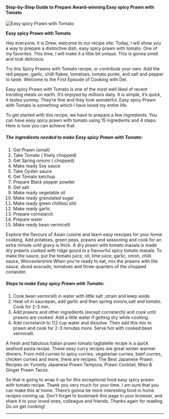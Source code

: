             

#### Step-by-Step Guide to Prepare Award-winning Easy spicy Prawn with Tomato

![Easy  spicy Prawn with Tomato](https://img-global.cpcdn.com/recipes/5391069337354240/751x532cq70/easy-spicy-prawn-with-tomato-recipe-main-photo.jpg)

**Easy spicy Prawn with Tomato**

Hey everyone, it is Drew, welcome to our recipe site. Today, I will show you a way to prepare a distinctive dish, easy spicy prawn with tomato. One of my favorites. This time, I will make it a little bit unique. This is gonna smell and look delicious.

Try this Spicy Prawns with Tomato recipe, or contribute your own. Add the red pepper, garlic, chilli flakes, tomatoes, tomato purée, and salt and pepper to taste. Welcome to the First Episode of Cooking with Del.

Easy spicy Prawn with Tomato is one of the most well liked of recent trending meals on earth. It’s enjoyed by millions daily. It is simple, it’s quick, it tastes yummy. They’re fine and they look wonderful. Easy spicy Prawn with Tomato is something which I have loved my entire life.

To get started with this recipe, we have to prepare a few ingredients. You can have easy spicy prawn with tomato using 15 ingredients and 4 steps. Here is how you can achieve that.

##### The ingredients needed to make Easy spicy Prawn with Tomato:

1.  Get Prawn (small)
2.  Take Tomato ( finely chopped)
3.  Get Spring onions ( chopped)
4.  Make ready Soy sauce
5.  Take Oyster sauce
6.  Get Tomato ketchup
7.  Prepare Black pepper powder
8.  Get salt
9.  Make ready vegetable oil
10.  Make ready granulated sugar
11.  Make ready green chillies( slit)
12.  Make ready garlic
13.  Prepare cornstarch
14.  Prepare water
15.  Make ready bean vermicelli

Explore the flavours of Asian cuisine and learn easy rescipes for your home cooking. Add potatoes, green peas, prawns and seasoning and cook for an extra minute until gravy is thick. A dry prawn with tomato masala is made dry prawns cooked with ridge gourd in a flavourful spicy tomato masala. To make the sauce, put the tomato juice, oil, lime juice, garlic, onion, chilli sauce, Worcestershire When you're ready to eat, mix the prawns with the sauce, diced avocado, tomatoes and three-quarters of the chopped coriander.

##### Steps to make Easy spicy Prawn with Tomato:

1.  Cook bean vermicelli in water with little salt ,strain and keep aside.
2.  Heat oil in saucepan, add garlic and then spring onions,salt and tomato. Cook for 2-3 min.
3.  Add prawns and other ingredients (except cornstarch) and cook until prawns are cooked. Add a little water if getting dry while cooking.
4.  Add cornstarch to 1/2 cup water and dissolve. Then add this mix to prawn and cook for 2-3 minutes more. Serve hot with cooked bean vermicelli.

A fresh and fabulous Italian prawn tomato tagliatelle recipe is a quick seafood pasta recipe. These easy curry recipes are great winter warmer dinners. From mild curries to spicy curries, vegetarian curries, beef curries, chicken curries and more, there are recipes. The Best Japanese Prawn Recipes on Yummly Japanese Prawn Tempura, Prawn Cocktail, Miso & Ginger Prawn Tacos.

So that is going to wrap it up for this exceptional food easy spicy prawn with tomato recipe. Thank you very much for your time. I am sure that you can make this at home. There’s gonna be more interesting food in home recipes coming up. Don’t forget to bookmark this page in your browser, and share it to your loved ones, colleague and friends. Thanks again for reading. Go on get cooking!

* * *